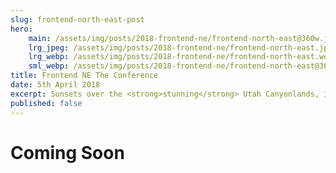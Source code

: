 ```yaml
---
slug: frontend-north-east-post
hero:
    main: /assets/img/posts/2018-frontend-ne/frontend-north-east@360w.jpg
    lrg_jpeg: /assets/img/posts/2018-frontend-ne/frontend-north-east.jpg
    lrg_webp: /assets/img/posts/2018-frontend-ne/frontend-north-east.webp
    sml_webp: /assets/img/posts/2018-frontend-ne/frontend-north-east@360w.webp
title: Frontend NE The Conference
date: 5th April 2018
excerpt: Sunsets over the <strong>stunning</strong> Utah Canyonlands, is truly something much more than incredible.
published: false
---
```


# Coming Soon #